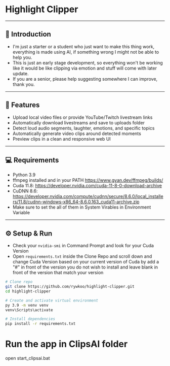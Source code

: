 # Highlight Clipper

---

## 👀 Introduction

- I'm just a starter or a student who just want to make this thing work, everything is made using AI, if something wrong I might not be able to help you.
- This is just an early stage development, so everything won't be working like it would be like clipping via emotion and stuff will come with later update.
- If you are a senior, please help suggesting somewhere I can improve, thank you.

---

## 🚀 Features

- Upload local video files or provide YouTube/Twitch livestream links  
- Automatically download livestreams and save to uploads folder  
- Detect loud audio segments, laughter, emotions, and specific topics  
- Automatically generate video clips around detected moments  
- Preview clips in a clean and responsive web UI  

---

## 💻 Requirements

- Python 3.9  
- ffmpeg installed and in your PATH  https://www.gyan.dev/ffmpeg/builds/
- Cuda 11.8: https://developer.nvidia.com/cuda-11-8-0-download-archive
- CuDNN 8.6: https://developer.nvidia.com/compute/cudnn/secure/8.6.0/local_installers/11.8/cudnn-windows-x86_64-8.6.0.163_cuda11-archive.zip
- Make sure to set the all of them in System Virables in Environment Variable

---

## ⚙️ Setup & Run

- Check your ```nvidia-smi``` in Command Prompt and look for your Cuda Version
- Open ```requirements.txt``` inside the Clone Repo and scroll down and change Cuda Version based on your current version of Cuda by add a "#" in front of the version you do not wish to install and leave blank in front of the version that match your version 

```bash
# Clone repo
git clone https://github.com/rywkoo/highlight-clipper.git
cd highlight-clipper

# Create and activate virtual environment
py 3.9 -m venv venv
venv\Scripts\activate

# Install dependencies
pip install -r requirements.txt
```

# Run the app in ClipsAI folder
open start_clipsai.bat
